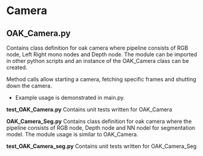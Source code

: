 # Camera

**OAK_Camera.py**
---
Contains class definition for oak camera where pipeline consists of RGB node, Left Right mono nodes and Depth node. The module can be imported in other python scripts and an instance of the OAK_Camera class can be created.

Method calls allow starting a camera, fetching specific frames and shutting down the camera.

* Example usage is demonstrated in main.py.

**test_OAK_Camera.py**
Contains unit tests written for OAK_Camera

**OAK_Camera_Seg.py**
Contains class definition for oak camera where the pipeline consists of RGB node, Depth node and NN nodel for segmentation model. The module usage is similar to OAK_Camera.

**test_OAK_Camera_seg.py**
Contains unit tests written for OAK_Camera_Seg
